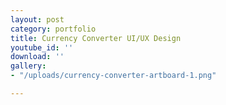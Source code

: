 ```yaml
---
layout: post
category: portfolio
title: Currency Converter UI/UX Design
youtube_id: ''
download: ''
gallery:
- "/uploads/currency-converter-artboard-1.png"

---
```

